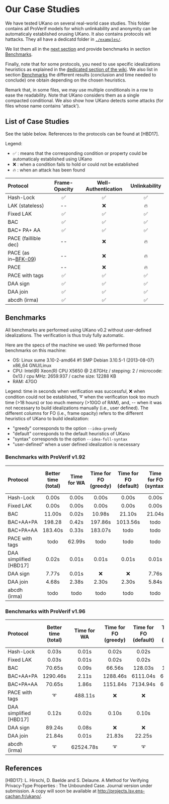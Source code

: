 # Our Case Studies
We have tested UKano on several real-world case studies.
This folder contains all ProVerif models for which unlinkability
and anonymity can be automaticaly established orusing UKano.
It also contains protocols wit hattacks.
They all have a dedicatd folder in [`./examples/`](./examples).

We list them all in the [next section](#list-of-case-studies) and provide
benchmarks in section [Benchmarks](#benchmarks).

Finally, note that for some protocols, you need to use specific idealizations
heuristics as explained in the [dedicated section of the wiki](https://github.com/LCBH/UKano/wiki#idealizations-heuristics).
We also list in section [Benchmarks](#benchmarks) the different results
(conclusion and time needed to conclude) one obtain depending on the chosen heuristics.

Remark that, in some files, we may use multiple conditionals in a row to ease the readability.
Note that UKano considers them as a single compacted conditional. We also show how
UKano detects some attacks (for files whose name contains 'attack').


## List of Case Studies
See the table below. References to the protocols can be found at [HBD17].

Legend:
- :white_check_mark: : means that the corresponding condition or property could be automaticaly established using UKano
- :x: : when a condition fails to hold or could not be established
- :fire: : when an attack has been found

| Protocol | Frame-Opacity | Well-Authentication | Unlinkability |
|:---------|:-------------:|:-------------------:|:-------------:|
| Hash-Lock | :white_check_mark: | :white_check_mark: | :white_check_mark: |
| LAK (stateless) | --  | :x: | :fire: |
| Fixed LAK | :white_check_mark: | :white_check_mark: | :white_check_mark: |
| BAC       | :white_check_mark: | :white_check_mark: | :white_check_mark: |
| BAC+ PA+ AA | :white_check_mark: | :white_check_mark: | :white_check_mark: |
| PACE (faillible dec) |  -- | :x: | :fire: |
| PACE (as in~[BFK-09](#references))     |  -- | :x: | :fire: |
| PACE | -- | :x: | :fire: |
| PACE with tags | :white_check_mark: | :white_check_mark: | :white_check_mark: |
| DAA sign | :white_check_mark: | :white_check_mark: | :white_check_mark: |
| DAA join | :white_check_mark: | :white_check_mark: | :white_check_mark: |
| abcdh (irma) | :white_check_mark: | :white_check_mark: | :white_check_mark: |


## Benchmarks
All benchmarks are performed using UKano v0.2 without user-defined idealizations.
The verification is thus truly fully automatic.

Here are the specs of the machine we used:
We performed those benchmarks on this machine:
- OS: Linux sume 3.10-2-amd64 #1 SMP Debian 3.10.5-1 (2013-08-07) x86_64 GNU/Linux
- CPU: Intel(R) Xeon(R) CPU X5650 @ 2.67GHz / stepping: 2 / microcode: 0x13 / cpu MHz: 2659.937 / cache size: 12288 KB
- RAM: 47GO
	    
Legend: time in seconds when verification was successful, :x: when condition
could not be established, :curly_loop: when the verification took too much time (>18 hours) or too
much memory (>10GO of RAM), and, -- when it was not necessary to build idealizations manually
(i.e., user defined). The different columns for FO (i.e., frame opacity) refers to the different
heuristics of UKano to build idealization:
- "greedy" corresponds to the option `--idea-greedy`
- "default" corresponds to the default heuristics of UKano
- "syntax" corresponds to the option `--idea-full-syntax`
- "user-defined" when a user defined idealization is necessary

### Benchmarks with ProVerif v1.92

| Protocol    | Better time (total) | Time for WA | Time for FO (greedy) | Time for FO (default) | Time for FO (syntax)  | Time for FO (user-defined) |
|:------------|:-------------:|:-------------------:|:-------------------:|:---------------------:|:--------------------:|:---------------------------|
| Hash-Lock      | 0.00s  | 0.00s | 0.00s  | 0.00s   | 0.00s   | --    |
| Fixed LAK      | 0.00s  | 0.00s | 0.00s  | 0.00s   | 0.00s   | --    |
| BAC            | 11.00s | 0.02s | 10.98s | 21.10s  | 21.04s  | --    |
| BAC+AA+PA      | 198.28 | 0.42s |197.86s| 1013.56s| todo | --    |
| BAC+PA+AA      | 183.40s| 0.33s |183.07s| todo    | todo | --    |
| PACE with tags | todo   | 62.99s| todo    | todo    | todo | --    |
| DAA simplified [HBD17]| 0.02s |0.01s|0.01s| 0.01s  | 0.01s   | --    |
| DAA sign       | 7.77s  | 0.01s | :x:    | :x:     | 7.76s  | --    |
| DAA join       | 4.68s  | 2.38s | 2.30s  | 2.30s   | 5.84s   | --    |
| abcdh (irma)   | todo   | todo | todo| todo | todo  | todo |

<!-- ~ indicates that we had to slightly modify the produced file. -->



### Benchmarks with ProVerif v1.96

| Protocol    | Better time (total) | Time for WA | Time for FO (greedy) | Time for FO (default) | Time for FO (syntax)  | Time for FO (user-defined) |
|:------------|:-------------:|:-------------------:|:-------------------:|:---------------------:|:--------------------:|:---------------------------|
| Hash-Lock      | 0.03s  | 0.01s | 0.02s  | 0.02s   | 0.02s   | --    |
| Fixed LAK      | 0.03s  | 0.01s | 0.02s  | 0.02s   | 0.02s   | --    |
| BAC            | 70.65s | 0.09s | 66.56s | 128.03s | 132.24s | --    |
| BAC+AA+PA      |1290.46s| 2.11s |1288.46s| 6111.04s| 6017.32s| --    |
| BAC+PA+AA      | 70.65s | 1.86s |1151.84s| 7134.94s| 6956.75s| --    |
| PACE with tags | :curly_loop:   |488.11s| :x:    | :x:     | :curly_loop: | --    |
| DAA simplified [HBD17]| 0.12s |0.02s|0.10s| 0.10s  | 0.10s   | --    |
| DAA sign       | 89.24s | 0.08s | :x:    | :x:     | 89.16s  | --    |
| DAA join       | 21.84s | 0.01s | 21.83s | 22.25s  | 60.07s  | --    |
| abcdh (irma)   | :curly_loop: | 62524.78s|:curly_loop:| :curly_loop: | :curly_loop:  | :curly_loop: |


## References
[HBD17]: L. Hirschi, D. Baelde and S. Delaune.
     A Method for Verifying Privacy-Type Properties : The Unbounded Case.
     Journal version under submission.
     A copy will soon be available at http://projects.lsv.ens-cachan.fr/ukano/.
